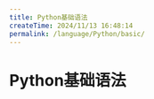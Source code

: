 ```yaml
---
title: Python基础语法
createTime: 2024/11/13 16:48:14
permalink: /language/Python/basic/
---
```


# Python基础语法